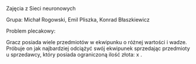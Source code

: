 Zajęcia z Sieci neuronowych

Grupa: Michał Rogowski, Emil Pliszka, Konrad Błaszkiewicz

Problem plecakowy:
  
Gracz posiada wiele przedmiotów w ekwipunku o różnej wartości i wadze. Próbuje on jak najbardziej odciążyć swój ekwipunek sprzedając przedmioty u sprzedawcy, który posiada ograniczoną ilość złota: x . 
